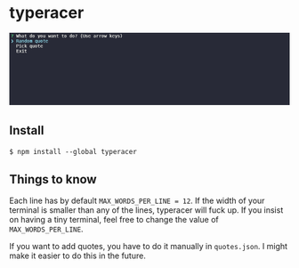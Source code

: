 # typeracer

![typeracer GIF](typeracer.gif)

## Install

```
$ npm install --global typeracer
```

## Things to know

Each line has by default `MAX_WORDS_PER_LINE = 12`. If the width of your terminal is smaller than any of the lines, 
typeracer will fuck up. If you insist on having a tiny terminal, feel free to change the value of `MAX_WORDS_PER_LINE`.

If you want to add quotes, you have to do it manually in `quotes.json`. I might make it easier to do this in the future.
